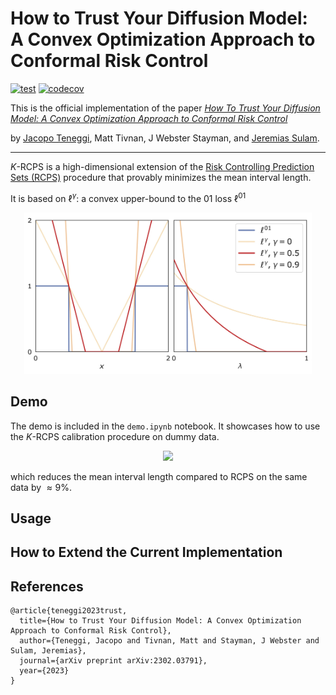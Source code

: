 # How to Trust Your Diffusion Model:<br /> A Convex Optimization Approach to Conformal Risk Control

[![test](https://github.com/Sulam-Group/k-rcps/actions/workflows/test.yml/badge.svg)](https://dl.circleci.com/status-badge/redirect/gh/Sulam-Group/k-rcps/tree/main)
[![codecov](https://codecov.io/gh/Sulam-Group/k-rcps/branch/main/graph/badge.svg?token=PBTV5HYXKR)](https://codecov.io/gh/Sulam-Group/k-rcps)

This is the official implementation of the paper [*How To Trust Your Diffusion Model: A Convex Optimization Approach to Conformal Risk Control*](https://arxiv.org/abs/2302.03791)

by [Jacopo Teneggi](https://jacopoteneggi.github.io), Matt Tivnan, J Webster Stayman, and [Jeremias Sulam](https://sites.google.com/view/jsulam).

---

$K$-RCPS is a high-dimensional extension of the [Risk Controlling Prediction Sets (RCPS)](https://github.com/aangelopoulos/rcps) procedure that provably minimizes the mean interval length.

It is based on $\ell^{\gamma}$: a convex upper-bound to the $01$ loss $\ell^{01}$

<p align="center">
  <img width="460" src="assets/loss.jpg">
</p>

## Demo

The demo is included in the `demo.ipynb` notebook. It showcases how to use the $K$-RCPS calibration procedure on dummy data.

<p align="center">
  <img src="assets/results.gif">
</p>

which reduces the mean interval length compared to RCPS on the same data by $\approx 9$%.

## Usage

## How to Extend the Current Implementation

## References
```
@article{teneggi2023trust,
  title={How to Trust Your Diffusion Model: A Convex Optimization Approach to Conformal Risk Control},
  author={Teneggi, Jacopo and Tivnan, Matt and Stayman, J Webster and Sulam, Jeremias},
  journal={arXiv preprint arXiv:2302.03791},
  year={2023}
}
```